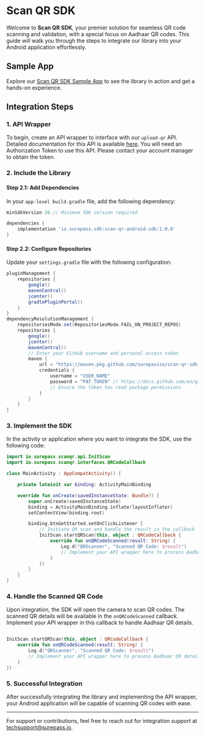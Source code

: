 # Scan QR SDK

Welcome to **Scan QR SDK**, your premier solution for seamless QR code scanning and validation, with a special focus on Aadhaar QR codes. This guide will walk you through the steps to integrate our library into your Android application effortlessly.

## Sample App

Explore our [Scan QR SDK Sample App](https://github.com/surepassio/scan-qr-sdk-sample-app) to see the library in action and get a hands-on experience.

## Integration Steps

### 1. API Wrapper

To begin, create an API wrapper to interface with our `upload-qr` API. Detailed documentation for this API is available [here](https://docs.surepass.io/#0dd9cad1-323d-4ac3-a5e1-91e3bb548c66).
You will need an Authorization Token to use this API. Please contact your account manager to obtain the token.

### 2. Include the Library

#### Step 2.1: Add Dependencies

In your `app-level build.gradle` file, add the following dependency:

```groovy
minSdkVersion 26 // Minimum SDK version required

dependencies {
    implementation 'io.surepass.sdk:scan-qr-android-sdk:1.0.0'
}
```

#### Step 2.2: Configure Repositories

Update your `settings.gradle` file with the following configuration:

```groovy
pluginManagement {
    repositories {
        google()
        mavenCentral()
        jcenter()
        gradlePluginPortal()
    }
}
dependencyResolutionManagement {
    repositoriesMode.set(RepositoriesMode.FAIL_ON_PROJECT_REPOS)
    repositories {
        google()
        jcenter()
        mavenCentral()
        // Enter your GitHub username and personal access token
        maven {
            url = "https://maven.pkg.github.com/surepassio/scan-qr-sdk-sample-app"
            credentials {
                username = "USER_NAME"
                password = "PAT_TOKEN" // https://docs.github.com/en/github/authenticating-to-github/keeping-your-account-and-data-secure/creating-a-personal-access-token
                // Ensure the token has read package permissions
            }
        }
    }
}

```
### 3. Implement the SDK

In the activity or application where you want to integrate the SDK, use the following code:

```kotlin
import io.surepass.scanqr.api.InitScan
import io.surepass.scanqr.interfaces.QRCodeCallback

class MainActivity : AppCompatActivity() {

    private lateinit var binding: ActivityMainBinding

    override fun onCreate(savedInstanceState: Bundle?) {
        super.onCreate(savedInstanceState)
        binding = ActivityMainBinding.inflate(layoutInflater)
        setContentView(binding.root)

        binding.btnGetStarted.setOnClickListener {
            // Initiate QR scan and handle the result in the callback
            InitScan.startQRScan(this, object : QRCodeCallback {
                override fun onQRCodeScanned(result: String) {
                    Log.d("QRScanner", "Scanned QR Code: $result")
                    // Implement your API wrapper here to process Aadhaar QR details
                }
            })
        }
    }
}
```

### 4. Handle the Scanned QR Code

Upon integration, the SDK will open the camera to scan QR codes. The scanned QR details will be available in the `onQRCodeScanned` callback. Implement your API wrapper in this callback to handle Aadhaar QR details.

```kotlin

InitScan.startQRScan(this, object : QRCodeCallback {
    override fun onQRCodeScanned(result: String) {
        Log.d("QRScanner", "Scanned QR Code: $result")
        // Implement your API wrapper here to process Aadhaar QR details
    }
})

```

### 5. Successful Integration

After successfully integrating the library and implementing the API wrapper, your Android application will be capable of scanning QR codes with ease.

<hr/>

For support or contributions, feel free to reach out for integration support at techsupport@surepass.io.
